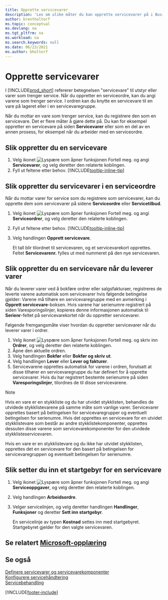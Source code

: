 ```yaml
---
title: Opprette servicevarer
description: 'Les om ulike måter du kan opprette servicevarer på i Business Central, for eksempel i en serviceordre eller når du leverer varer.'
author: brentholtorf
ms.topic: conceptual
ms.devlang: na
ms.tgt_pltfrm: na
ms.workload: na
ms.search.keywords: null
ms.date: 06/23/2021
ms.author: bholtorf
---
```

# Opprette servicevarer

I [!INCLUDE[prod_short](includes/prod_short.md)] refererer betegnelsen "servicevare" til utstyr eller varer som trenger service. Når du oppretter en serviceordre, kan du angi varene som trenger service. I ordren kan du knytte en servicevare til en vare på lageret eller i en servicevaregruppe.    

Når du mottar en vare som trenger service, kan du registrere den som en servicevare. Det er flere måter å gjøre dette på. Du kan for eksempel oppretter en servicevare på siden **Servicevarer** eller som en del av en annen prosess, for eksempel når du arbeider med en serviceordre.   

## Slik oppretter du en servicevare

1. Velg ikonet ![Lyspære som åpner funksjonen Fortell meg.](media/ui-search/search_small.png "Fortell hva du vil gjøre") og angi **Servicevarer**, og velg deretter den relaterte koblingen.
2. Fyll ut feltene etter behov. [!INCLUDE[tooltip-inline-tip](includes/tooltip-inline-tip_md.md)]  

## Slik oppretter du servicevarer i en serviceordre

Når du mottar varer for service som du registrere som servicevarer, kan du opprette dem som servicevarer på sidene **Serviceordre** eller **Servicetilbud**.  

1. Velg ikonet ![Lyspære som åpner funksjonen Fortell meg.](media/ui-search/search_small.png "Fortell hva du vil gjøre") og angi **Serviceordrer**, og velg deretter den relaterte koblingen.  
2. Fyll ut feltene etter behov. [!INCLUDE[tooltip-inline-tip](includes/tooltip-inline-tip_md.md)]  
3. Velg handlingen **Opprett servicevare**.  

    Et tall blir tilordnet til servicevaren, og et servicevarekort opprettes. Feltet **Servicevarenr.** fylles ut med nummeret på den nye servicevaren.

## Slik oppretter du en servicevare når du leverer varer

Når du leverer varer ved å bokføre ordrer eller salgsfakturaer, registreres de leverte varene automatisk som servicevarer hvis følgende betingelse gjelder: Varene må tilhøre en servicevaregruppe med en avmerking i **Opprett servicevare**-boksen. Hvis varene har serienumre registrert på siden Varesporingslinjer, kopieres denne informasjonen automatisk til **Serienr**-feltet på servicevarekortet når du oppretter servicevarer.  

Følgende fremgangsmåte viser hvordan du oppretter servicevarer når du leverer varer i ordrer.  

1. Velg ikonet ![Lyspære som åpner funksjonen Fortell meg.](media/ui-search/search_small.png "Fortell hva du vil gjøre") og skriv inn **Ordrer**, og velg deretter den relaterte koblingen.  
2. Åpne den aktuelle ordren.  
3. Velg handlingen **Bokfør** eller **Bokfør og skriv ut**.  
4. Velg handlingen **Lever** eller **Lever og fakturer**.  
5. Servicevarene opprettes automatisk for varene i ordren, forutsatt at disse tilhører en servicevaregruppe du har definert for å opprette servicevarer. Hvis du har registrert bestemte serienumre på siden **Varesporingslinjer**, tilordnes de til disse servicevarene.  

> [!NOTE]  
>  Hvis en vare er en stykkliste og du har utvidet stykklisten, behandles de utvidede stykklistevarene på samme måte som vanlige varer. Servicevarer opprettes basert på betingelsen for servicevaregrupper og eventuelt betingelsen for serienumre. Hvis det opprettes en servicevare for en utvidet stykklistevare som består av andre stykklistekomponenter, opprettes dessuten disse varene som servicevarekomponenter for den utvidede stykklisteservicevaren.  
>   
>  Hvis en vare er en stykklistevare og du ikke har utvidet stykklisten, opprettes det en servicevare for den basert på betingelsen for servicevaregruppen og eventuelt betingelsen for serienumre.  

## Slik setter du inn et startgebyr for en servicevare

1. Velg ikonet ![Lyspære som åpner funksjonen Fortell meg.](media/ui-search/search_small.png "Fortell hva du vil gjøre") og angi **Serviceoppgaver**, og velg deretter den relaterte koblingen.
2. Velg handlingen **Arbeidsordre**.
3. Velger servicelinjen, og velg deretter handlingen **Handlinger**, **Funksjoner** og deretter **Sett inn startgebyr**.  

    En servicelinje av typen **Kostnad** settes inn med startgebyret. Startgebyret gjelder for den valgte servicevaren.

## Se relatert [Microsoft-opplæring](/training/modules/create-items/)

## Se også

[Definere servicevarer og servicevarekomponenter](service-how-setup-service-items.md)  
[Konfigurere servicehåndtering](service-setup-service.md)  
[Servicebehandling](service-service.md)  


[!INCLUDE[footer-include](includes/footer-banner.md)]
